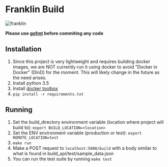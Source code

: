 # Franklin Build

![franklin](https://s-media-cache-ak0.pinimg.com/236x/d9/f9/97/d9f997346e9e651f152ad98f3ffde330.jpg)

**Please use [gofmt](https://golang.org/cmd/gofmt/) before commiting any code**

## Installation

1. Since this project is very lightweight and requires building docker images,
   we are NOT currently run it using docker to avoid "Docker in Docker" (DinD) 
   for the moment. This will likely change in the future as the need arises. 
1. Install python 3.5
1. Install [docker toolbox](https://www.docker.com/toolbox)
1. `pip install -r requirements.txt`

## Running

1. Set the build_directory environment variable (location where project will build to): `export BUILD_LOCATION=<location>`
1. Set the ENV environment variable (production or test): `export REMOTE_LOCATION=test`
1. `make run`
1. Make a POST request to `localhost:5000/build` with a body similar to what is found in build_api/test/sample_data.json
1. You can run the test suite by running `make test`
